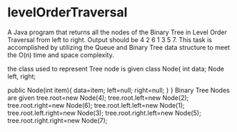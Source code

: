 # levelOrderTraversal
 A Java program that returns all the nodes of the Binary Tree in Level Order Traversal from left to right. Output should be 4 2 6 1 3 5 7. This task is accomplished by utilizing the Queue and Binary Tree data structure to meet the O(n) time and space complexity. 
 
 the class used to represent Tree node is given
 class Node{
  int data;
  Node left, right;
  
  public Node(int item){
   data=item;
   left=null;
   right=null;
   }
 }
 Binary Tree Nodes are given
tree.root=new Node(4);
tree.root.left=new Node(2);
tree.root.right=new Node(6);
tree.root.left.left=new Node(1);
tree.root.left.right=new Node(3);
tree.root.right.left=new Node(5);
tree.root.right.right=new Node(7);
